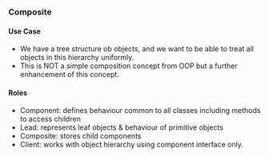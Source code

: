 ### Composite

#### Use Case

* We have a tree structure ob objects, and we want to be able to treat all objects in this hierarchy uniformly.
* This is NOT a simple composition concept from OOP but a further enhancement of this concept.

#### Roles

* Component: defines behaviour common to all classes including methods to access children
* Lead: represents leaf objects & behaviour of primitive objects
* Composite: stores child components
* Client: works with object hierarchy using component interface only.